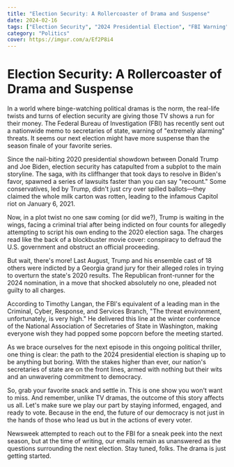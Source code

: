 ```yaml
---
title: "Election Security: A Rollercoaster of Drama and Suspense"
date: 2024-02-16
tags: ["Election Security", "2024 Presidential Election", "FBI Warning"]
category: "Politics"
cover: https://imgur.com/a/Ef2P8i4
---
```


# Election Security: A Rollercoaster of Drama and Suspense

In a world where binge-watching political dramas is the norm, the real-life twists and turns of election security are giving those TV shows a run for their money. The Federal Bureau of Investigation (FBI) has recently sent out a nationwide memo to secretaries of state, warning of "extremely alarming" threats. It seems our next election might have more suspense than the season finale of your favorite series.

Since the nail-biting 2020 presidential showdown between Donald Trump and Joe Biden, election security has catapulted from a subplot to the main storyline. The saga, with its cliffhanger that took days to resolve in Biden's favor, spawned a series of lawsuits faster than you can say "recount." Some conservatives, led by Trump, didn't just cry over spilled ballots—they claimed the whole milk carton was rotten, leading to the infamous Capitol riot on January 6, 2021.

Now, in a plot twist no one saw coming (or did we?), Trump is waiting in the wings, facing a criminal trial after being indicted on four counts for allegedly attempting to script his own ending to the 2020 election saga. The charges read like the back of a blockbuster movie cover: conspiracy to defraud the U.S. government and obstruct an official proceeding.

But wait, there's more! Last August, Trump and his ensemble cast of 18 others were indicted by a Georgia grand jury for their alleged roles in trying to overturn the state's 2020 results. The Republican front-runner for the 2024 nomination, in a move that shocked absolutely no one, pleaded not guilty to all charges.

According to Timothy Langan, the FBI's equivalent of a leading man in the Criminal, Cyber, Response, and Services Branch, "The threat environment, unfortunately, is very high." He delivered this line at the winter conference of the National Association of Secretaries of State in Washington, making everyone wish they had popped some popcorn before the meeting started.

As we brace ourselves for the next episode in this ongoing political thriller, one thing is clear: the path to the 2024 presidential election is shaping up to be anything but boring. With the stakes higher than ever, our nation's secretaries of state are on the front lines, armed with nothing but their wits and an unwavering commitment to democracy. 

So, grab your favorite snack and settle in. This is one show you won't want to miss. And remember, unlike TV dramas, the outcome of this story affects us all. Let's make sure we play our part by staying informed, engaged, and ready to vote. Because in the end, the future of our democracy is not just in the hands of those who lead us but in the actions of every voter.

Newsweek attempted to reach out to the FBI for a sneak peek into the next season, but at the time of writing, our emails remain as unanswered as the questions surrounding the next election. Stay tuned, folks. The drama is just getting started.
